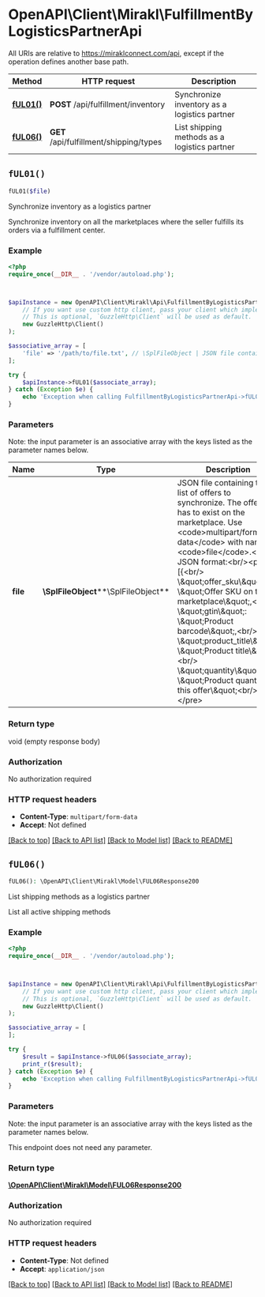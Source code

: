 # OpenAPI\Client\Mirakl\FulfillmentByLogisticsPartnerApi

All URIs are relative to https://miraklconnect.com/api, except if the operation defines another base path.

| Method | HTTP request | Description |
| ------------- | ------------- | ------------- |
| [**fUL01()**](FulfillmentByLogisticsPartnerApi.md#fUL01) | **POST** /api/fulfillment/inventory | Synchronize inventory as a logistics partner |
| [**fUL06()**](FulfillmentByLogisticsPartnerApi.md#fUL06) | **GET** /api/fulfillment/shipping/types | List shipping methods as a logistics partner |


## `fUL01()`

```php
fUL01($file)
```

Synchronize inventory as a logistics partner

Synchronize inventory on all the marketplaces where the seller fulfills its orders via a fulfillment center.

### Example

```php
<?php
require_once(__DIR__ . '/vendor/autoload.php');



$apiInstance = new OpenAPI\Client\Mirakl\Api\FulfillmentByLogisticsPartnerApi(
    // If you want use custom http client, pass your client which implements `GuzzleHttp\ClientInterface`.
    // This is optional, `GuzzleHttp\Client` will be used as default.
    new GuzzleHttp\Client()
);

$associative_array = [
    'file' => '/path/to/file.txt', // \SplFileObject | JSON file containing the list of offers to synchronize. The offer sku has to exist on the marketplace. Use <code>multipart/form-data</code> with name <code>file</code>.<br/> JSON format:<br/><pre>[{<br/> \\\"offer_sku\\\": \\\"Offer SKU on the marketplace\\\",<br/> \\\"gtin\\\": \\\"Product barcode\\\",<br/> \\\"product_title\\\": \\\"Product title\\\",<br/> \\\"quantity\\\": \\\"Product quantity for this offer\\\"<br/>}]</pre>
];

try {
    $apiInstance->fUL01($associate_array);
} catch (Exception $e) {
    echo 'Exception when calling FulfillmentByLogisticsPartnerApi->fUL01: ', $e->getMessage(), PHP_EOL;
}
```

### Parameters

Note: the input parameter is an associative array with the keys listed as the parameter names below.

| Name | Type | Description  | Notes |
| ------------- | ------------- | ------------- | ------------- |
| **file** | **\SplFileObject****\SplFileObject**| JSON file containing the list of offers to synchronize. The offer sku has to exist on the marketplace. Use &lt;code&gt;multipart/form-data&lt;/code&gt; with name &lt;code&gt;file&lt;/code&gt;.&lt;br/&gt; JSON format:&lt;br/&gt;&lt;pre&gt;[{&lt;br/&gt; \\\&quot;offer_sku\\\&quot;: \\\&quot;Offer SKU on the marketplace\\\&quot;,&lt;br/&gt; \\\&quot;gtin\\\&quot;: \\\&quot;Product barcode\\\&quot;,&lt;br/&gt; \\\&quot;product_title\\\&quot;: \\\&quot;Product title\\\&quot;,&lt;br/&gt; \\\&quot;quantity\\\&quot;: \\\&quot;Product quantity for this offer\\\&quot;&lt;br/&gt;}]&lt;/pre&gt; | [optional] |

### Return type

void (empty response body)

### Authorization

No authorization required

### HTTP request headers

- **Content-Type**: `multipart/form-data`
- **Accept**: Not defined

[[Back to top]](#) [[Back to API list]](../../README.md#endpoints)
[[Back to Model list]](../../README.md#models)
[[Back to README]](../../README.md)

## `fUL06()`

```php
fUL06(): \OpenAPI\Client\Mirakl\Model\FUL06Response200
```

List shipping methods as a logistics partner

List all active shipping methods

### Example

```php
<?php
require_once(__DIR__ . '/vendor/autoload.php');



$apiInstance = new OpenAPI\Client\Mirakl\Api\FulfillmentByLogisticsPartnerApi(
    // If you want use custom http client, pass your client which implements `GuzzleHttp\ClientInterface`.
    // This is optional, `GuzzleHttp\Client` will be used as default.
    new GuzzleHttp\Client()
);

$associative_array = [
];

try {
    $result = $apiInstance->fUL06($associate_array);
    print_r($result);
} catch (Exception $e) {
    echo 'Exception when calling FulfillmentByLogisticsPartnerApi->fUL06: ', $e->getMessage(), PHP_EOL;
}
```

### Parameters

Note: the input parameter is an associative array with the keys listed as the parameter names below.

This endpoint does not need any parameter.

### Return type

[**\OpenAPI\Client\Mirakl\Model\FUL06Response200**](../Model/FUL06Response200.md)

### Authorization

No authorization required

### HTTP request headers

- **Content-Type**: Not defined
- **Accept**: `application/json`

[[Back to top]](#) [[Back to API list]](../../README.md#endpoints)
[[Back to Model list]](../../README.md#models)
[[Back to README]](../../README.md)
